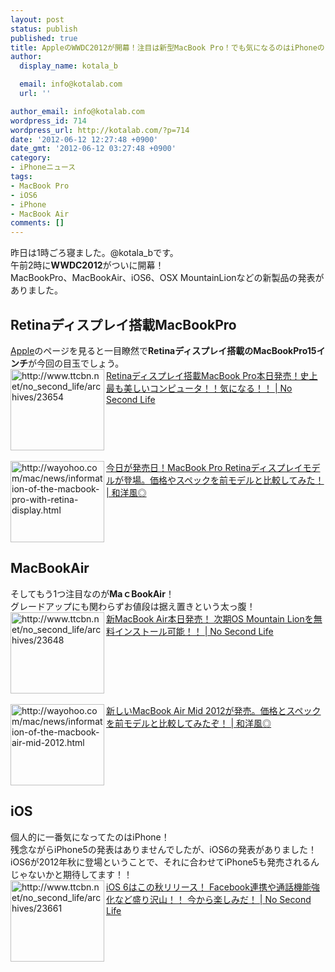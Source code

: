 ```yaml
---
layout: post
status: publish
published: true
title: AppleのWWDC2012が開幕！注目は新型MacBook Pro！でも気になるのはiPhoneのこと！
author:
  display_name: kotala_b

  email: info@kotalab.com
  url: ''

author_email: info@kotalab.com
wordpress_id: 714
wordpress_url: http://kotalab.com/?p=714
date: '2012-06-12 12:27:48 +0900'
date_gmt: '2012-06-12 03:27:48 +0900'
category:
- iPhoneニュース
tags:
- MacBook Pro
- iOS6
- iPhone
- MacBook Air
comments: []
---
```

<p>昨日は1時ごろ寝ました。@kotala_bです。<br />
午前2時に<strong>WWDC2012</strong>がついに開幕！<br />
MacBookPro、MacBookAir、iOS6、OSX MountainLionなどの新製品の発表がありました。<br />
<!--more--></p>
<h2>Retinaディスプレイ搭載MacBookPro</h2>
<p><a href="http://www.apple.com/jp/mac/" title="apple" target="_blank">Apple</a>のページを見ると一目瞭然で<strong>Retinaディスプレイ搭載のMacBookPro15インチ</strong>が今回の目玉でしょう。<br />
<a href="http://www.ttcbn.net/no_second_life/archives/23654" target="_blank"><img title="Retinaディスプレイ搭載MacBook Pro本日発売！史上最も美しいコンピュータ！！気になる！！ | No Second Life" src="http://capture.heartrails.com/150x130?http://www.ttcbn.net/no_second_life/archives/23654" alt="http://www.ttcbn.net/no_second_life/archives/23654" width="150" height="130" align="left" /></a><a href="http://www.ttcbn.net/no_second_life/archives/23654" title="Retinaディスプレイ搭載MacBook Pro本日発売！史上最も美しいコンピュータ！！気になる！！ | No Second Life" target="_blank">Retinaディスプレイ搭載MacBook Pro本日発売！史上最も美しいコンピュータ！！気になる！！ | No Second Life</a><br style="clear:both;" /><br />
<a href="http://wayohoo.com/mac/news/information-of-the-macbook-pro-with-retina-display.html" target="_blank"><img title="今日が発売日！MacBook Pro Retinaディスプレイモデルが登場。価格やスペックを前モデルと比較してみた！ | 和洋風◎" src="http://capture.heartrails.com/150x130?http://wayohoo.com/mac/news/information-of-the-macbook-pro-with-retina-display.html" alt="http://wayohoo.com/mac/news/information-of-the-macbook-pro-with-retina-display.html" width="150" height="130" align="left" /></a><a href="http://wayohoo.com/mac/news/information-of-the-macbook-pro-with-retina-display.html" title="今日が発売日！MacBook Pro Retinaディスプレイモデルが登場。価格やスペックを前モデルと比較してみた！ | 和洋風◎" target="_blank">今日が発売日！MacBook Pro Retinaディスプレイモデルが登場。価格やスペックを前モデルと比較してみた！ | 和洋風◎</a><br style="clear:both;" /></p>
<h2>MacBookAir</h2>
<p>そしてもう1つ注目なのが<strong>MaｃBookAir</strong>！<br />
グレードアップにも関わらずお値段は据え置きという太っ腹！<br />
<a href="http://www.ttcbn.net/no_second_life/archives/23648" target="_blank"><img title="新MacBook Air本日発売！ 次期OS Mountain Lionを無料インストール可能！！ | No Second Life" src="http://capture.heartrails.com/150x130?http://www.ttcbn.net/no_second_life/archives/23648" alt="http://www.ttcbn.net/no_second_life/archives/23648" width="150" height="130" align="left" /></a><a href="http://www.ttcbn.net/no_second_life/archives/23648" title="新MacBook Air本日発売！ 次期OS Mountain Lionを無料インストール可能！！ | No Second Life" target="_blank">新MacBook Air本日発売！ 次期OS Mountain Lionを無料インストール可能！！ | No Second Life</a><br style="clear:both;" /><br />
<a href="http://wayohoo.com/mac/news/information-of-the-macbook-air-mid-2012.html" target="_blank"><img title="新しいMacBook Air Mid 2012が発売。価格とスペックを前モデルと比較してみたぞ！ | 和洋風◎" src="http://capture.heartrails.com/150x130?http://wayohoo.com/mac/news/information-of-the-macbook-air-mid-2012.html" alt="http://wayohoo.com/mac/news/information-of-the-macbook-air-mid-2012.html" width="150" height="130" align="left" /></a><a href="http://wayohoo.com/mac/news/information-of-the-macbook-air-mid-2012.html" title="新しいMacBook Air Mid 2012が発売。価格とスペックを前モデルと比較してみたぞ！ | 和洋風◎" target="_blank">新しいMacBook Air Mid 2012が発売。価格とスペックを前モデルと比較してみたぞ！ | 和洋風◎</a><br style="clear:both;" /></p>
<h2>iOS</h2>
<p>個人的に一番気になってたのはiPhone！<br />
残念ながらiPhone5の発表はありませんでしたが、iOS6の発表がありました！<br />
iOS6が2012年秋に登場ということで、それに合わせてiPhone5も発売されるんじゃないかと期待してます！！<br />
<a href="http://www.ttcbn.net/no_second_life/archives/23661" target="_blank"><img title="iOS 6はこの秋リリース！ Facebook連携や通話機能強化など盛り沢山！！ 今から楽しみだ！ | No Second Life" src="http://capture.heartrails.com/150x130?http://www.ttcbn.net/no_second_life/archives/23661" alt="http://www.ttcbn.net/no_second_life/archives/23661" width="150" height="130" align="left" /></a><a href="http://www.ttcbn.net/no_second_life/archives/23661" title="iOS 6はこの秋リリース！ Facebook連携や通話機能強化など盛り沢山！！ 今から楽しみだ！ | No Second Life" target="_blank">iOS 6はこの秋リリース！ Facebook連携や通話機能強化など盛り沢山！！ 今から楽しみだ！ | No Second Life</a><br style="clear:both;" /></p>
